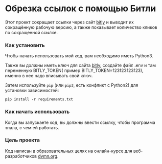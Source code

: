 # Обрезка ссылок с помощью Битли

Этот проект сокращает ссылки через сайт [bitly](https://bitly.com/) и выводит их сокращённую рабочую версию, а также показывает количество кликов по сокращенной ссылке.
 
### Как установить

Чтобы начать использовать мой код, вам необходимо иметь Python3.

Также вы должны иметь ключ для сайта [bitly](https://bitly.com/), создайте файл .env и там переменную BITLY_TOKEN( пример BITLY_TOKEN=123123123123), именно в нее надо вписывать свой ключ.

Затем используйте `pip` (или `pip3`, есть конфликт с Python2) для установки зависимостей:
```
pip install -r requirements.txt
```
### Как начать использовать 
Когда вы запускаете код, вы должны ввести ссылку, чтобы программа знала, с чем ей работать. 
### Цель проекта

Код написан в образовательных целях на онлайн-курсе для веб-разработчиков [dvmn.org](https://dvmn.org/). 